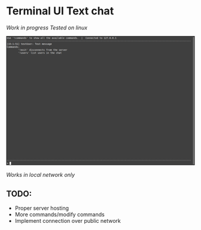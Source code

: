 # Terminal UI Text chat

*Work in progress*
*Tested on linux*

![alt text](preview.png)

*Works in local network only*

## TODO:
- Proper server hosting
- More commands/modify commands
- Implement connection over public network
